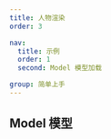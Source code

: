 ```yaml
---
title: 人物渲染
order: 3

nav:
  title: 示例
  order: 1
  second: Model 模型加载

group: 简单上手
---
```


## Model 模型
 
<code src="./index.tsx" compact="true"></code>
